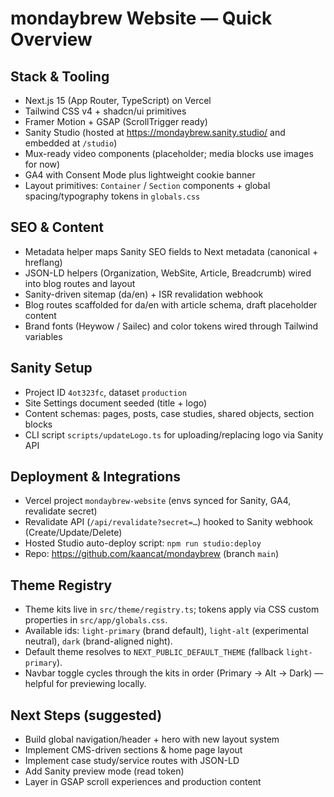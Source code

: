 # mondaybrew Website — Quick Overview

## Stack & Tooling
- Next.js 15 (App Router, TypeScript) on Vercel
- Tailwind CSS v4 + shadcn/ui primitives
- Framer Motion + GSAP (ScrollTrigger ready)
- Sanity Studio (hosted at https://mondaybrew.sanity.studio/ and embedded at `/studio`)
- Mux-ready video components (placeholder; media blocks use images for now)
- GA4 with Consent Mode plus lightweight cookie banner
- Layout primitives: `Container` / `Section` components + global spacing/typography tokens in `globals.css`

## SEO & Content
- Metadata helper maps Sanity SEO fields to Next metadata (canonical + hreflang)
- JSON-LD helpers (Organization, WebSite, Article, Breadcrumb) wired into blog routes and layout
- Sanity-driven sitemap (da/en) + ISR revalidation webhook
- Blog routes scaffolded for da/en with article schema, draft placeholder content
- Brand fonts (Heywow / Sailec) and color tokens wired through Tailwind variables

## Sanity Setup
- Project ID `4ot323fc`, dataset `production`
- Site Settings document seeded (title + logo)
- Content schemas: pages, posts, case studies, shared objects, section blocks
- CLI script `scripts/updateLogo.ts` for uploading/replacing logo via Sanity API

## Deployment & Integrations
- Vercel project `mondaybrew-website` (envs synced for Sanity, GA4, revalidate secret)
- Revalidate API (`/api/revalidate?secret=…`) hooked to Sanity webhook (Create/Update/Delete)
- Hosted Studio auto-deploy script: `npm run studio:deploy`
- Repo: https://github.com/kaancat/mondaybrew (branch `main`)

## Theme Registry
- Theme kits live in `src/theme/registry.ts`; tokens apply via CSS custom properties in `src/app/globals.css`.
- Available ids: `light-primary` (brand default), `light-alt` (experimental neutral), `dark` (brand-aligned night).
- Default theme resolves to `NEXT_PUBLIC_DEFAULT_THEME` (fallback `light-primary`).
- Navbar toggle cycles through the kits in order (Primary → Alt → Dark) — helpful for previewing locally.

## Next Steps (suggested)
- Build global navigation/header + hero with new layout system
- Implement CMS-driven sections & home page layout
- Implement case study/service routes with JSON-LD
- Add Sanity preview mode (read token)
- Layer in GSAP scroll experiences and production content

